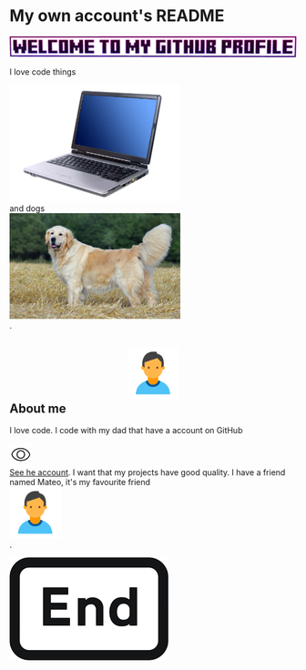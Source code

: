 # My own account's README
![welcome](github_profile.png)

I love code things <div align="left"><picture><source media="(prefers-color-scheme: dark)" srcset="./code.webp" width="300px"><img alt="code" src="./code.webp" width="300px"></picture></div> and dogs <div align="left"><picture><source media="(prefers-color-scheme: dark)" srcset="./retro.jpg" width="300px"><img alt="golden" src="./retro.jpg" width="300px"></picture></div>.

## <div align="center"><picture><source media="(prefers-color-scheme: dark)" srcset="./me.png" width="90px"><img alt="person" src="./me.png" width="90px"></picture></div> About me 
I love code. I code with my dad that have a account on GitHub <div align="left"><picture><source media="(prefers-color-scheme: dark)" srcset="./view.png" width="40px"><img alt="eye" src="./view.png" width="40px"></picture></div>[See he account](https://github.com/arsenii10). I want that my projects have good quality. I have a friend named Mateo, it's my favourite friend <div align="levt"><picture><source media="(prefers-color-scheme: dark)" srcset="./me.png" width="90px"><img alt="person" src="./me.png" width="90px"></picture></div>.

![end](repository_end.png)
